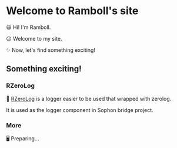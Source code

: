 # Welcome to Ramboll's  site

😃 Hi! I'm Ramboll.

😉 Welcome to my site.

✨ Now, let's find something exciting!

## Something exciting!

### RZeroLog

🏴󠁡󠁦󠁬󠁯󠁧󠁿 [RZeroLog](https://github.com/sophon-labs/rzerolog) is a logger easier to be used that wrapped with zerolog.

It is used as the logger component in Sophon bridge project.

### More

🖥️ Preparing...